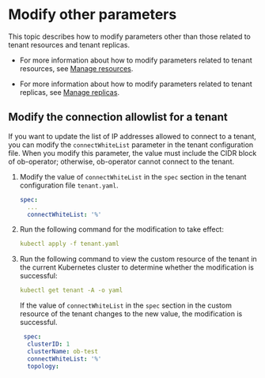 # Modify other parameters

This topic describes how to modify parameters other than those related to tenant resources and tenant replicas.

* For more information about how to modify parameters related to tenant resources, see [Manage resources](../200.modify-tenant-of-ob-operator/100.resource-management-of-ob-operator.md).

* For more information about how to modify parameters related to tenant replicas, see [Manage replicas](../200.modify-tenant-of-ob-operator/200.replica-management-of-ob-operator.md).

## Modify the connection allowlist for a tenant

If you want to update the list of IP addresses allowed to connect to a tenant, you can modify the `connectWhiteList` parameter in the tenant configuration file. When you modify this parameter, the value must include the CIDR block of ob-operator; otherwise, ob-operator cannot connect to the tenant.

1. Modify the value of `connectWhiteList` in the `spec` section in the tenant configuration file `tenant.yaml`.

   ```yaml
   spec:
     ...
     connectWhiteList: '%'
   ```

2. Run the following command for the modification to take effect:

   ```yaml
   kubectl apply -f tenant.yaml
   ```

3. Run the following command to view the custom resource of the tenant in the current Kubernetes cluster to determine whether the modification is successful:

   ```yaml
   kubectl get tenant -A -o yaml
   ```

   If the value of `connectWhiteList` in the `spec` section in the custom resource of the tenant changes to the new value, the modification is successful.

   ```yaml
    spec:
     clusterID: 1
     clusterName: ob-test
     connectWhiteList: '%'
     topology:
   ```
